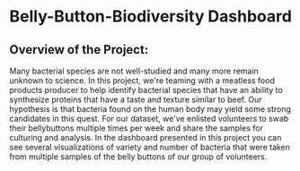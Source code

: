 # Belly-Button-Biodiversity Dashboard

## Overview of the Project:
Many bacterial species are not well-studied and many more remain unknown to science.  In this project, we're teaming with a meatless food products producer to help identify bacterial species that have an ability to synthesize proteins that have a taste and texture similar to beef.  Our hypothesis is that bacteria found on the human body may yield some strong candidates in this quest.   For our dataset, we've enlisted volunteers to swab their bellybuttons multiple times per week and share the samples for culturing and analysis.   In the dashboard presented in this project you can see several visualizations of variety and number of bacteria that were taken from multiple samples of the belly buttons of our group of volunteers.
